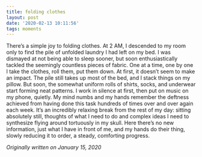 ```yaml
---
title: folding clothes
layout: post
date: '2020-02-13 10:11:56'
tags: moments
---
```


There’s a simple joy to folding clothes. At 2 AM, I descended to my room only to find the pile of unfolded laundry I had left on my bed. I was dismayed at not being able to sleep sooner, but soon enthusiastically tackled the seemingly countless pieces of fabric. One at a time, one by one I take the clothes, roll them, put them down. At first, it doesn’t seem to make an impact. The pile still takes up most of the bed, and I stack things on my pillow. But soon, the somewhat uniform rolls of shirts, socks, and underwear start forming neat patterns. I work in silence at first, then put on music on my phone, quietly. My mind numbs and my hands remember the deftness achieved from having done this task hundreds of times over and over again each week. It’s an incredibly relaxing break from the rest of my day: sitting absolutely still, thoughts of what I need to do and complex ideas I need to synthesize flying around tortuously in my skull. Here there’s no new information, just what I have in front of me, and my hands do their thing, slowly reducing it to order, a steady, comforting progress.

*Originally written on January 15, 2020*